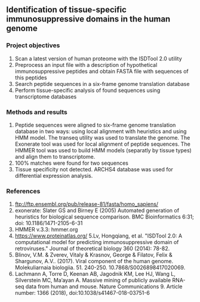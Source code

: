 ## Identification of tissue-specific immunosuppressive domains in the human genome

### Project objectives

1. Scan a latest version of human proteome with the ISDTool 2.0 utility
2. Preprocess an input file with a description of hypothetical immunosuppressive peptides and obtain FASTA file with sequences of this peptides
3. Search peptide sequences in a six-frame genome translation database
4. Perform tissue-specific analysis of found sequences using transcriptome databases

### Methods and results
1. Peptide sequences were aligned to six-frame genome translation database in two ways: using local alignment with heuristics and using HMM model. The transeq utility was used to translate the genome. The Exonerate tool was used for local alignment of peptide sequences. The HMMER tool was used to build HMM models (separatly by tissue types) and align them to transcriptome. 
2. 100% matches were found for two sequences
3. Tissue specificity not detected. ARCHS4 database was used for differential expression analysis.

### References
1. ftp://ftp.ensembl.org/pub/release-81/fasta/homo_sapiens/
2. exonerate: Slater GS and Birney E (2005) Automated generation of heuristics for biological sequence comparison. BMC Bioinformatics 6:31; doi: 10.1186/1471-2105-6-31
3. HMMER v.3.3: hmmer.org
4. https://www.proteinatlas.org/ 
5.Lv, Hongqiang, et al. "ISDTool 2.0: A computational model for predicting immunosuppressive domain of retroviruses." Journal of theoretical biology 360 (2014): 78-82.
6. Blinov, V.M. & Zverev, Vitaly & Krasnov, George & Filatov, Felix & Shargunov, A.V.. (2017). Viral component of the human genome. Molekuliarnaia biologiia. 51. 240-250. 10.7868/S0026898417020069.
7. Lachmann A, Torre D, Keenan AB, Jagodnik KM, Lee HJ, Wang L, Silverstein MC, Ma’ayan A. Massive mining of publicly available RNA-seq data from human and mouse. Nature Communications 9. Article number: 1366 (2018), doi:10.1038/s41467-018-03751-6
